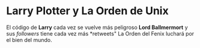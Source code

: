 # Larry Plotter y La Orden de Unix

El código de **Larry** cada vez se vuelve más peligroso
**Lord Ballmermort** y sus *followers* tiene cada vez más *retweets"
La Orden del Fenix luchará por el bien del mundo.
